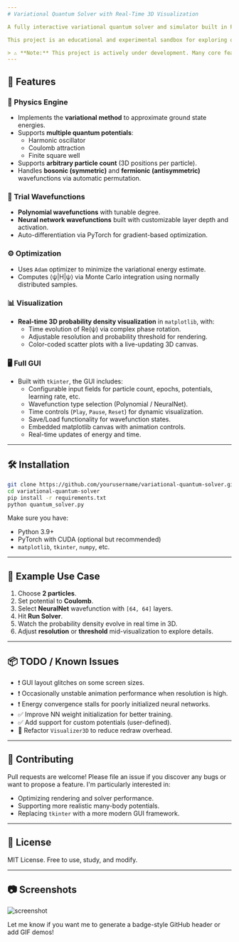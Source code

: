 ```yaml
---
# Variational Quantum Solver with Real-Time 3D Visualization

A fully interactive variational quantum solver and simulator built in Python — powered by PyTorch and featuring real-time 3D visualization via `matplotlib` + `tkinter`.

This project is an educational and experimental sandbox for exploring quantum mechanics using both analytical (polynomial) and neural network trial wavefunctions. It supports arbitrary particle count, potential selection, and symmetry handling (bosonic or fermionic), and it dynamically evolves and renders the probability density over time in 3D.

> ⚠️ **Note:** This project is actively under development. Many core features are incomplete and there are known bugs and optimizations I'm still working through. Feedback and contributions are welcome!
---
```


## 🚀 Features

### 🔬 Physics Engine

- Implements the **variational method** to approximate ground state energies.
- Supports **multiple quantum potentials**:
  - Harmonic oscillator
  - Coulomb attraction
  - Finite square well
- Supports **arbitrary particle count** (3D positions per particle).
- Handles **bosonic (symmetric)** and **fermionic (antisymmetric)** wavefunctions via automatic permutation.

### 🧠 Trial Wavefunctions

- **Polynomial wavefunctions** with tunable degree.
- **Neural network wavefunctions** built with customizable layer depth and activation.
- Auto-differentiation via PyTorch for gradient-based optimization.

### ⚙️ Optimization

- Uses `Adam` optimizer to minimize the variational energy estimate.
- Computes ⟨ψ|H|ψ⟩ via Monte Carlo integration using normally distributed samples.

### 📊 Visualization

- **Real-time 3D probability density visualization** in `matplotlib`, with:
  - Time evolution of Re(ψ) via complex phase rotation.
  - Adjustable resolution and probability threshold for rendering.
  - Color-coded scatter plots with a live-updating 3D canvas.

### 🖥️ Full GUI

- Built with `tkinter`, the GUI includes:
  - Configurable input fields for particle count, epochs, potentials, learning rate, etc.
  - Wavefunction type selection (Polynomial / NeuralNet).
  - Time controls (`Play`, `Pause`, `Reset`) for dynamic visualization.
  - Save/Load functionality for wavefunction states.
  - Embedded matplotlib canvas with animation controls.
  - Real-time updates of energy and time.

---

## 🛠️ Installation

```bash
git clone https://github.com/yourusername/variational-quantum-solver.git
cd variational-quantum-solver
pip install -r requirements.txt
python quantum_solver.py
```

Make sure you have:

- Python 3.9+
- PyTorch with CUDA (optional but recommended)
- `matplotlib`, `tkinter`, `numpy`, etc.

---

## 🧪 Example Use Case

1. Choose **2 particles**.
2. Set potential to **Coulomb**.
3. Select **NeuralNet** wavefunction with `[64, 64]` layers.
4. Hit **Run Solver**.
5. Watch the probability density evolve in real time in 3D.
6. Adjust **resolution** or **threshold** mid-visualization to explore details.

---

## 📦 TODO / Known Issues

- ❗ GUI layout glitches on some screen sizes.
- ❗ Occasionally unstable animation performance when resolution is high.
- ❗ Energy convergence stalls for poorly initialized neural networks.
- ✅ Improve NN weight initialization for better training.
- ✅ Add support for custom potentials (user-defined).
- 🔄 Refactor `Visualizer3D` to reduce redraw overhead.

---

## 🤝 Contributing

Pull requests are welcome! Please file an issue if you discover any bugs or want to propose a feature. I'm particularly interested in:

- Optimizing rendering and solver performance.
- Supporting more realistic many-body potentials.
- Replacing `tkinter` with a more modern GUI framework.

---

## 📜 License

MIT License. Free to use, study, and modify.

---

## 📷 Screenshots

![screenshot](https://github.com/user-attachments/assets/8514e8c6-d849-446e-b667-866e1ff15f9d)

Let me know if you want me to generate a badge-style GitHub header or add GIF demos!
